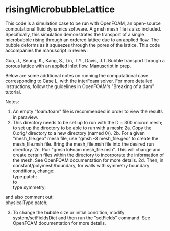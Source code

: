 # risingMicrobubbleLattice

This code is a simulation case to be run with OpenFOAM, an open-source computational fluid dynamics software. A gmsh mesh file is also included. Specifically, this simulation demonstrates the transport of a single microbubble rising through an ordered lattice due to an applied flow. The bubble deforms as it squeezes through the pores of the lattice. This code accompanies the manuscript in review:

Guo, J., Seung, K., Kang, S., Lin, T.Y., Davis, J.T. Bubble transport through a porous lattice with an applied inlet flow. Manuscript in prep. 

Below are some additional notes on running the computational case corresponding to Case L, with the interFoam solver. For more detailed instructions, follow the guidelines in OpenFOAM's "Breaking of a dam" tutorial.

Notes:
1. An empty "foam.foam" file is recommended in order to view the results in paraview.
2. This directory needs to be set up to run with the D = 300 micron mesh; to set up the directory to be able to run with a mesh:
    2a. Copy the 0.orig/ directory to a new directory (named 0/).
    2b. For a given "mesh_file.geo" mesh file, use "gmsh -3 mesh_file.geo" to create the mesh_file.msh file. Bring the mesh_file.msh file into the desired run directory.
    2c. Run "gmshToFoam mesh_file.msh". This will change and create certain files within the directory to incorporate the information of the mesh. See OpenFOAM documentation for more details.
    2d. Then, in constant/polymesh/boundary, for walls with symmetry boundary conditions, change:  
type            patch;  
to  
type            symmetry;   
  
and also comment out:  
physicalType    patch;  
  
3. To change the bubble size or initial condition, modify system/setFieldsDict and then run the "setFields" command. See OpenFOAM documentation for more details.
